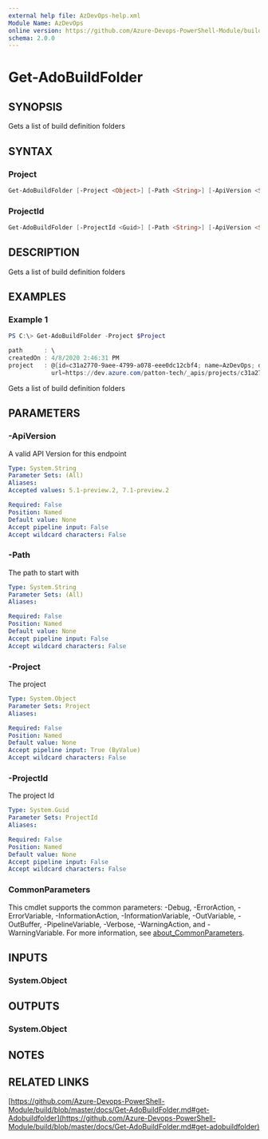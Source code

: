 ```yaml
---
external help file: AzDevOps-help.xml
Module Name: AzDevOps
online version: https://github.com/Azure-Devops-PowerShell-Module/build/blob/master/docs/Get-AdoBuildFolder.md#get-qdobuildfolder
schema: 2.0.0
---
```


# Get-AdoBuildFolder

## SYNOPSIS

Gets a list of build definition folders

## SYNTAX

### Project

```powershell
Get-AdoBuildFolder [-Project <Object>] [-Path <String>] [-ApiVersion <String>] [<CommonParameters>]
```

### ProjectId

```powershell
Get-AdoBuildFolder [-ProjectId <Guid>] [-Path <String>] [-ApiVersion <String>] [<CommonParameters>]
```

## DESCRIPTION

Gets a list of build definition folders

## EXAMPLES

### Example 1

```powershell
PS C:\> Get-AdoBuildFolder -Project $Project

path      : \
createdOn : 4/8/2020 2:46:31 PM
project   : @{id=c31a2770-9aee-4799-a078-eee0dc12cbf4; name=AzDevOps; description=A project for working with Azure Devops using PowerShell;
            url=https://dev.azure.com/patton-tech/_apis/projects/c31a2770-9aee-4799-a078-eee0dc12cbf4; state=wellFormed; revision=515330752; visibility=public; lastUpdateTime=4/10/2020 4:22:12 AM}

```

Gets a list of build definition folders

## PARAMETERS

### -ApiVersion

A valid API Version for this endpoint

```yaml
Type: System.String
Parameter Sets: (All)
Aliases:
Accepted values: 5.1-preview.2, 7.1-preview.2

Required: False
Position: Named
Default value: None
Accept pipeline input: False
Accept wildcard characters: False
```

### -Path

The path to start with

```yaml
Type: System.String
Parameter Sets: (All)
Aliases:

Required: False
Position: Named
Default value: None
Accept pipeline input: False
Accept wildcard characters: False
```

### -Project

The project

```yaml
Type: System.Object
Parameter Sets: Project
Aliases:

Required: False
Position: Named
Default value: None
Accept pipeline input: True (ByValue)
Accept wildcard characters: False
```

### -ProjectId

The project Id

```yaml
Type: System.Guid
Parameter Sets: ProjectId
Aliases:

Required: False
Position: Named
Default value: None
Accept pipeline input: False
Accept wildcard characters: False
```

### CommonParameters

This cmdlet supports the common parameters: -Debug, -ErrorAction, -ErrorVariable, -InformationAction, -InformationVariable, -OutVariable, -OutBuffer, -PipelineVariable, -Verbose, -WarningAction, and -WarningVariable. For more information, see [about_CommonParameters](http://go.microsoft.com/fwlink/?LinkID=113216).

## INPUTS

### System.Object

## OUTPUTS

### System.Object

## NOTES

## RELATED LINKS

[https://github.com/Azure-Devops-PowerShell-Module/build/blob/master/docs/Get-AdoBuildFolder.md#get-Adobuildfolder](https://github.com/Azure-Devops-PowerShell-Module/build/blob/master/docs/Get-AdoBuildFolder.md#get-adobuildfolder)
